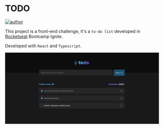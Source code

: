 # TODO

<a href="https://github.com/guirdy" target="_blank">
  <img src="https://img.shields.io/badge/author-guilherme-blue?style=flat-square" alt="author">
</a>

This project is a front-end challenge, it's a `to-do list` developed in [Rocketseat](https://www.rocketseat.com.br) Bootcamp Ignite.

Developed with `React` and `Typescript`.

<p align=center>
  <img src="./.github/app-print.jpg" >
</p>
